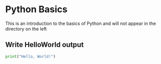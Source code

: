 # Python Basics
This is an introduction to the basics of Python and will not appear in the directory on the left

## Write HelloWorld output
```python
print("Hello, World!")
```